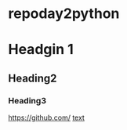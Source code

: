 # repoday2python
# Headgin 1
## Heading2
### Heading3

<https://github.com/>
[text](https://github.com/)





